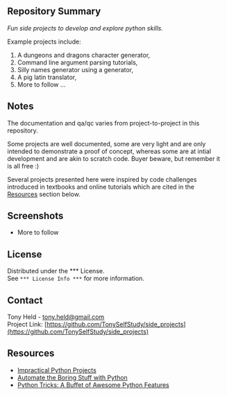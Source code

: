 ## Repository Summary
*Fun side projects to develop and explore python skills.*  

Example projects include:
1) A dungeons and dragons character generator,
2) Command line argument parsing tutorials,
3) Silly names generator using a generator, 
4) A pig latin translator,
3) More to follow ...

## Notes

The documentation and qa/qc varies from project-to-project in this repository.

Some projects are well documented, some are very light and are only intended 
to demonstrate a proof of concept, whereas some are at intial development and are
akin to scratch code.  Buyer beware, but remember it is all free :)

Several projects presented here were inspired by code challenges introduced in 
textbooks and online tutorials which are cited in the 
[Resources](#Resources) section below.

## Screenshots
* More to follow

## License

Distributed under the *** License.  
See `*** License Info ***` for more information.

## Contact

Tony Held - tony.held@gmail.com  
Project Link: [https://github.com/TonySelfStudy/side_projects](https://github.com/TonySelfStudy/side_projects)

## Resources

* [Impractical Python Projects](https://nostarch.com/impracticalpythonprojects)
* [Automate the Boring Stuff with Python](https://nostarch.com/automatestuff2)
* [Python Tricks: A Buffet of Awesome Python Features](https://www.amazon.com/gp/product/B0785Q7GSY/)
